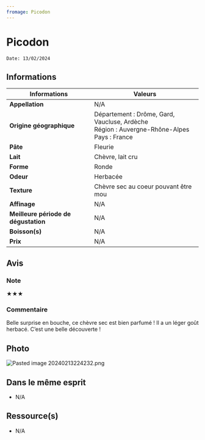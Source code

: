 ```yaml
---
fromage: Picodon
---
```

# Picodon
```
Date: 13/02/2024
```
## Informations

| Informations | Valeurs |
| ---- | ---- |
| **Appellation** | N/A |
| **Origine géographique** | Département : Drôme, Gard, Vaucluse, Ardèche<br>Région : Auvergne-Rhône-Alpes<br>Pays : France   |
| **Pâte** | Fleurie |
| **Lait** | Chèvre, lait cru |
| **Forme** | Ronde |
| **Odeur** | Herbacée |
| **Texture** | Chèvre sec au coeur pouvant être mou |
| **Affinage** | N/A |
| **Meilleure période de dégustation** | N/A |
| **Boisson(s)** | N/A |
| **Prix** | N/A |

## Avis
### Note
★★★
### Commentaire
Belle surprise en bouche, ce chèvre sec est bien parfumé ! Il a un léger goût herbacé. C’est une belle découverte !

## Photo
![Pasted image 20240213224232.png](./M%C3%A9dias/Pasted%20image%2020240213224232.png)

## Dans le même esprit
* N/A

## Ressource(s)
* N/A